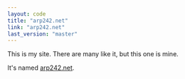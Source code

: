 ```yaml
---
layout: code
title: "arp242.net"
link: "arp242.net"
last_version: "master"
---
```


This is my site. There are many like it, but this one is mine.

It's named [arp242.net](http://arp242.net).
